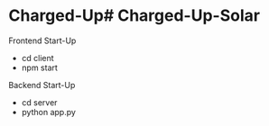 # Charged-Up# Charged-Up-Solar

Frontend Start-Up
- cd client
- npm start

Backend Start-Up
- cd server
- python app.py